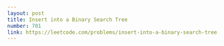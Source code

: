 ```yaml
---
layout: post
title: Insert into a Binary Search Tree
number: 701
link: https://leetcode.com/problems/insert-into-a-binary-search-tree
---
```

